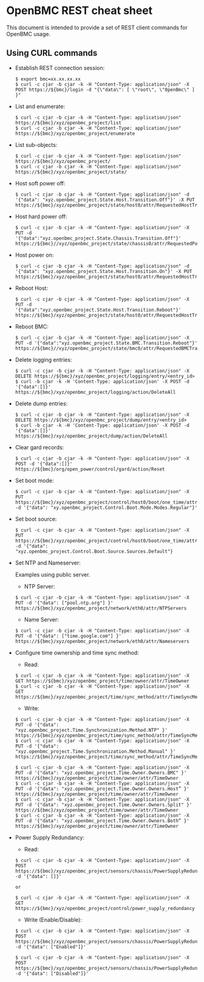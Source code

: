 # OpenBMC REST cheat sheet

This document is intended to provide a set of REST client commands for OpenBMC usage.

## Using CURL commands
* Establish REST connection session:
    ```
   $ export bmc=xx.xx.xx.xx
   $ curl -c cjar -b cjar -k -H "Content-Type: application/json" -X POST https://${bmc}/login -d "{\"data\": [ \"root\", \"0penBmc\" ] }"
    ```

* List and enumerate:
    ```
    $ curl -c cjar -b cjar -k -H "Content-Type: application/json" https://${bmc}/xyz/openbmc_project/list
    $ curl -c cjar -b cjar -k -H "Content-Type: application/json" https://${bmc}/xyz/openbmc_project/enumerate
    ```

* List sub-objects:
    ```
    $ curl -c cjar -b cjar -k -H "Content-Type: application/json" https://${bmc}/xyz/openbmc_project/
    $ curl -c cjar -b cjar -k -H "Content-Type: application/json" https://${bmc}/xyz/openbmc_project/state/
    ```

* Host soft power off:
    ```
    $ curl -c cjar -b cjar -k -H "Content-Type: application/json" -d '{"data": "xyz.openbmc_project.State.Host.Transition.Off"}' -X PUT https://${bmc}/xyz/openbmc_project/state/host0/attr/RequestedHostTransition
    ```

* Host hard power off:
    ```
    $ curl -c cjar -b cjar -k -H "Content-Type: application/json" -X PUT -d '{"data":"xyz.openbmc_project.State.Chassis.Transition.Off"}' https://${bmc}//xyz/openbmc_project/state/chassis0/attr/RequestedPowerTransition
    ```

* Host power on:
    ```
    $ curl -c cjar -b cjar -k -H "Content-Type: application/json" -d '{"data": "xyz.openbmc_project.State.Host.Transition.On"}' -X PUT https://${bmc}/xyz/openbmc_project/state/host0/attr/RequestedHostTransition
    ```

* Reboot Host:
    ```
    $ curl -c cjar -b cjar -k -H "Content-Type: application/json" -X PUT -d '{"data":"xyz.openbmc_project.State.Host.Transition.Reboot"}' https://${bmc}/xyz/openbmc_project/state/host0/attr/RequestedHostTransition
    ```

* Reboot BMC:
    ```
    $ curl -c cjar -b cjar -k -H "Content-Type: application/json" -X PUT -d '{"data":"xyz.openbmc_project.State.BMC.Transition.Reboot"}' https://${bmc}//xyz/openbmc_project/state/bmc0/attr/RequestedBMCTransition
    ```

* Delete logging entries:
    ```
    $ curl -c cjar -b cjar -k -H "Content-Type: application/json" -X DELETE https://${bmc}/xyz/openbmc_project/logging/entry/<entry_id>
    $ curl -b cjar -k -H 'Content-Type: application/json' -X POST -d '{"data":[]}' https://${bmc}/xyz/openbmc_project/logging/action/DeleteAll
    ```

* Delete dump entries:
    ```
    $ curl -c cjar -b cjar -k -H "Content-Type: application/json" -X DELETE https://${bmc}/xyz/openbmc_project/dump/entry/<entry_id>
    $ curl -b cjar -k -H 'Content-Type: application/json' -X POST -d '{"data":[]}' https://${bmc}/xyz/openbmc_project/dump/action/DeleteAll
    ```

* Clear gard records:
    ```
    $ curl -c cjar -b cjar -k -H "Content-Type: application/json" -X POST -d '{"data":[]}' https://${bmc}/org/open_power/control/gard/action/Reset
    ```

* Set boot mode:
    ```
    $ curl -c cjar -b cjar -k -H "Content-Type: application/json" -X PUT https://${bmc}/xyz/openbmc_project/control/host0/boot/one_time/attr/BootMode -d '{"data": "xy.openbmc_project.Control.Boot.Mode.Modes.Regular"}'
    ```

* Set boot source:
    ```
    $ curl -c cjar -b cjar -k -H "Content-Type: application/json" -X PUT https://${bmc}/xyz/openbmc_project/control/host0/boot/one_time/attr/BootSource -d '{"data": "xyz.openbmc_project.Control.Boot.Source.Sources.Default"}
    ```

* Set NTP and Nameserver:

    Examples using public server.
    - NTP Server:
    ```
    $ curl -c cjar -b cjar -k -H "Content-Type: application/json" -X PUT -d '{"data": ["pool.ntp.org"] }' https://${bmc}/xyz/openbmc_project/network/eth0/attr/NTPServers
    ```

    - Name Server:
    ```
    $ curl -c cjar -b cjar -k -H "Content-Type: application/json" -X PUT -d '{"data": ["time.google.com"] }' https://${bmc}/xyz/openbmc_project/network/eth0/attr/Nameservers
    ```

* Configure time ownership and time sync method:

    - Read:
    ```
    $ curl -c cjar -b cjar -k -H "Content-Type: application/json" -X GET https://${bmc}/xyz/openbmc_project/time/owner/attr/TimeOwner
    $ curl -c cjar -b cjar -k -H "Content-Type: application/json" -X GET https://${bmc}/xyz/openbmc_project/time/sync_method/attr/TimeSyncMethod
    ```
    - Write:
    ```
    $ curl -c cjar -b cjar -k -H "Content-Type: application/json" -X  PUT -d '{"data": "xyz.openbmc_project.Time.Synchronization.Method.NTP" }' https://${bmc}/xyz/openbmc_project/time/sync_method/attr/TimeSyncMethod
    $ curl -c cjar -b cjar -k -H "Content-Type: application/json" -X  PUT -d '{"data": "xyz.openbmc_project.Time.Synchronization.Method.Manual" }' https://${bmc}/xyz/openbmc_project/time/sync_method/attr/TimeSyncMethod

    $ curl -c cjar -b cjar -k -H "Content-Type: application/json" -X  PUT -d '{"data": "xyz.openbmc_project.Time.Owner.Owners.BMC" }' https://${bmc}/xyz/openbmc_project/time/owner/attr/TimeOwner
    $ curl -c cjar -b cjar -k -H "Content-Type: application/json" -X  PUT -d '{"data": "xyz.openbmc_project.Time.Owner.Owners.Host” }' https://${bmc}/xyz/openbmc_project/time/owner/attr/TimeOwner
    $ curl -c cjar -b cjar -k -H "Content-Type: application/json" -X  PUT -d '{"data": "xyz.openbmc_project.Time.Owner.Owners.Split" }' https://${bmc}/xyz/openbmc_project/time/owner/attr/TimeOwner
    $ curl -c cjar -b cjar -k -H "Content-Type: application/json" -X  PUT -d '{"data": "xyz.openbmc_project.Time.Owner.Owners.Both” }' https://${bmc}/xyz/openbmc_project/time/owner/attr/TimeOwner
    ```

* Power Supply Redundancy:

    - Read:
    ```
    $ curl -c cjar -b cjar -k -H "Content-Type: application/json" -X POST https://${bmc}/xyz/openbmc_project/sensors/chassis/PowerSupplyRedundancy/action/getValue -d '{"data": []}'

    or

    $ curl -c cjar -b cjar -k -H "Content-Type: application/json" -X GET https://${bmc}/xyz/openbmc_project/control/power_supply_redundancy
    ```

    - Write (Enable/Disable):
    ```
    $ curl -c cjar -b cjar -k -H "Content-Type: application/json" -X POST https://${bmc}/xyz/openbmc_project/sensors/chassis/PowerSupplyRedundancy/action/setValue -d '{"data": ["Enabled"]}'

    $ curl -c cjar -b cjar -k -H "Content-Type: application/json" -X POST https://${bmc}/xyz/openbmc_project/sensors/chassis/PowerSupplyRedundancy/action/setValue -d '{"data": ["Disabled"]}'
    ```
